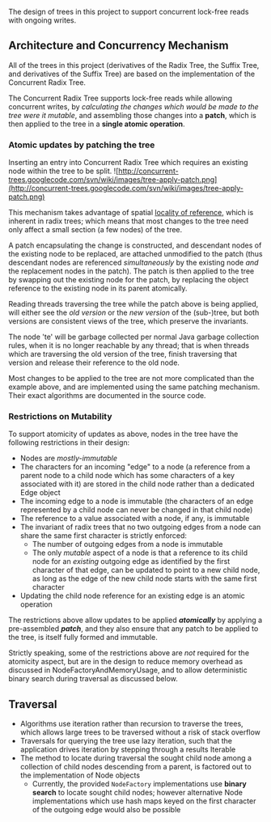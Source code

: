 The design of trees in this project to support concurrent lock-free reads with ongoing writes.

## Architecture and Concurrency Mechanism ##
All of the trees in this project (derivatives of the Radix Tree, the Suffix Tree, and derivatives of the Suffix Tree) are based on the implementation of the Concurrent Radix Tree.

The Concurrent Radix Tree supports lock-free reads while allowing concurrent writes, by _calculating the changes which would be made to the tree were it mutable_, and assembling those changes into a **patch**, which is then applied to the tree in a **single atomic operation**.

### Atomic updates by patching the tree ###
Inserting an entry into Concurrent Radix Tree which requires an existing node within the tree to be split.
![http://concurrent-trees.googlecode.com/svn/wiki/images/tree-apply-patch.png](http://concurrent-trees.googlecode.com/svn/wiki/images/tree-apply-patch.png)

This mechanism takes advantage of spatial [locality of reference](http://en.wikipedia.org/wiki/Locality_of_reference), which is inherent in radix trees; which means that most changes to the tree need only affect a small section (a few nodes) of the tree.

A patch encapsulating the change is constructed, and descendant nodes of the existing node to be replaced, are attached unmodified to the patch (thus descendant nodes are referenced  _simultaneously_ by the existing node _and_ the replacement nodes in the patch). The patch is then applied to the tree by swapping out the existing node for the patch, by replacing the object reference to the existing node in its parent atomically.

Reading threads traversing the tree while the patch above is being applied, will either see the _old version_ or the _new version_ of the (sub-)tree, but both versions are consistent views of the tree, which preserve the invariants.

The node 'te' will be garbage collected per normal Java garbage collection rules, when it is no longer reachable by any thread; that is when threads which are traversing the old version of the tree, finish traversing that version and release their reference to the old node.

Most changes to be applied to the tree are not more complicated than the example above, and are implemented using the same patching mechanism. Their exact algorithms are documented in the source code.

### Restrictions on Mutability ###
To support atomicity of updates as above, nodes in the tree have the following restrictions in their design:
  * Nodes are _mostly-immutable_
  * The characters for an incoming "edge" to a node (a reference from a parent node to a child node which has some characters of a key associated with it) are stored in the child node rather than a dedicated Edge object
  * The incoming edge to a node is immutable (the characters of an edge represented by a child node can never be changed in that child node)
  * The reference to a value associated with a node, if any, is immutable
  * The invariant of radix trees that no two outgoing edges from a node can share the same first character is strictly enforced:
    * The number of outgoing edges from a node is immutable
    * The only _mutable_ aspect of a node is that a reference to its child node for an _existing_ outgoing edge as identified by the first character of that edge, can be updated to point to a new child node, as long as the edge of the new child node starts with the same first character
  * Updating the child node reference for an existing edge is an atomic operation

The restrictions above allow updates to be applied _**atomically**_ by applying a pre-assembled _**patch**_, and they also ensure that any patch to be applied to the tree, is itself fully formed and immutable.

Strictly speaking, some of the restrictions above are _not_ required for the atomicity aspect, but are in the design to reduce memory overhead as discussed in NodeFactoryAndMemoryUsage, and to allow deterministic binary search during traversal as discussed below.

## Traversal ##
  * Algorithms use iteration rather than recursion to traverse the trees, which allows large trees to be traversed without a risk of stack overflow
  * Traversals for querying the tree use lazy iteration, such that the application drives iteration by stepping through a results Iterable
  * The method to locate during traversal the sought child node among a collection of child nodes descending from a parent, is factored out to the implementation of Node objects
    * Currently, the provided `NodeFactory` implementations use **binary search** to locate sought child nodes; however alternative Node implementations which use hash maps keyed on the first character of the outgoing edge would also be possible